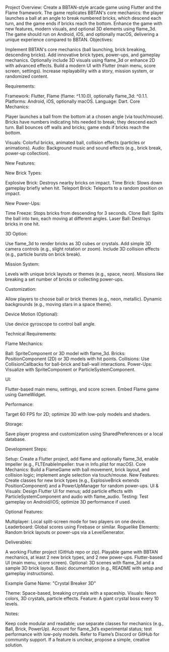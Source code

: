 Project Overview:
Create a BBTAN-style arcade game using Flutter and the Flame framework. The game replicates BBTAN's core mechanics: the player launches a ball at an angle to break numbered bricks, which descend each turn, and the game ends if bricks reach the bottom. Enhance the game with new features, modern visuals, and optional 3D elements using flame_3d. The game should run on Android, iOS, and optionally macOS, delivering a unique experience compared to BBTAN.
Objectives:

Implement BBTAN's core mechanics (ball launching, brick breaking, descending bricks).
Add innovative brick types, power-ups, and gameplay mechanics.
Optionally include 3D visuals using flame_3d or enhance 2D with advanced effects.
Build a modern UI with Flutter (main menu, score screen, settings).
Increase replayability with a story, mission system, or randomized content.

Requirements:

Framework: Flutter, Flame (flame: ^1.10.0), optionally flame_3d: ^0.1.1.
Platforms: Android, iOS, optionally macOS.
Language: Dart.
Core Mechanics:

Player launches a ball from the bottom at a chosen angle (via touch/mouse).
Bricks have numbers indicating hits needed to break; they descend each turn.
Ball bounces off walls and bricks; game ends if bricks reach the bottom.


Visuals: Colorful bricks, animated ball, collision effects (particles or animations).
Audio: Background music and sound effects (e.g., brick break, power-up collection).

New Features:

New Brick Types:

Explosive Brick: Destroys nearby bricks on impact.
Time Brick: Slows down gameplay briefly when hit.
Teleport Brick: Teleports to a random position on impact.


New Power-Ups:

Time Freeze: Stops bricks from descending for 3 seconds.
Clone Ball: Splits the ball into two, each moving at different angles.
Laser Ball: Destroys bricks in one hit.


3D Option:

Use flame_3d to render bricks as 3D cubes or crystals.
Add simple 3D camera controls (e.g., slight rotation or zoom).
Include 3D collision effects (e.g., particle bursts on brick break).


Mission System:

Levels with unique brick layouts or themes (e.g., space, neon).
Missions like breaking a set number of bricks or collecting power-ups.


Customization:

Allow players to choose ball or brick themes (e.g., neon, metallic).
Dynamic backgrounds (e.g., moving stars in a space theme).


Device Motion (Optional):

Use device gyroscope to control ball angle.



Technical Requirements:

Flame Mechanics:

Ball: SpriteComponent or 3D model with flame_3d.
Bricks: PositionComponent (2D) or 3D models with hit points.
Collisions: Use CollisionCallbacks for ball-brick and ball-wall interactions.
Power-Ups: Visualize with SpriteComponent or ParticleSystemComponent.


UI:

Flutter-based main menu, settings, and score screen.
Embed Flame game using GameWidget.


Performance:

Target 60 FPS for 2D; optimize 3D with low-poly models and shaders.


Storage:

Save player progress and customization using SharedPreferences or a local database.



Development Steps:

Setup: Create a Flutter project, add flame and optionally flame_3d, enable Impeller (e.g., FLTEnableImpeller: true in Info.plist for macOS).
Core Mechanics: Build a FlameGame with ball movement, brick layout, and collision logic; implement angle selection via touch/mouse.
New Features: Create classes for new brick types (e.g., ExplosiveBrick extends PositionComponent) and a PowerUpManager for random power-ups.
UI & Visuals: Design Flutter UI for menus; add particle effects with ParticleSystemComponent and audio with flame_audio.
Testing: Test gameplay on Android/iOS; optimize 3D performance if used.

Optional Features:

Multiplayer: Local split-screen mode for two players on one device.
Leaderboard: Global scores using Firebase or similar.
Roguelike Elements: Random brick layouts or power-ups via a LevelGenerator.

Deliverables:

A working Flutter project (GitHub repo or zip).
Playable game with BBTAN mechanics, at least 2 new brick types, and 2 new power-ups.
Flutter-based UI (main menu, score screen).
Optional: 3D scenes with flame_3d and a sample 3D brick layout.
Basic documentation (e.g., README with setup and gameplay instructions).

Example Game Name: "Crystal Breaker 3D"

Theme: Space-based, breaking crystals with a spaceship.
Visuals: Neon colors, 3D crystals, particle effects.
Feature: A giant crystal boss every 10 levels.

Notes:

Keep code modular and readable; use separate classes for mechanics (e.g., Ball, Brick, PowerUp).
Account for flame_3d’s experimental status; test performance with low-poly models.
Refer to Flame’s Discord or GitHub for community support.
If a feature is unclear, propose a simple, creative solution.